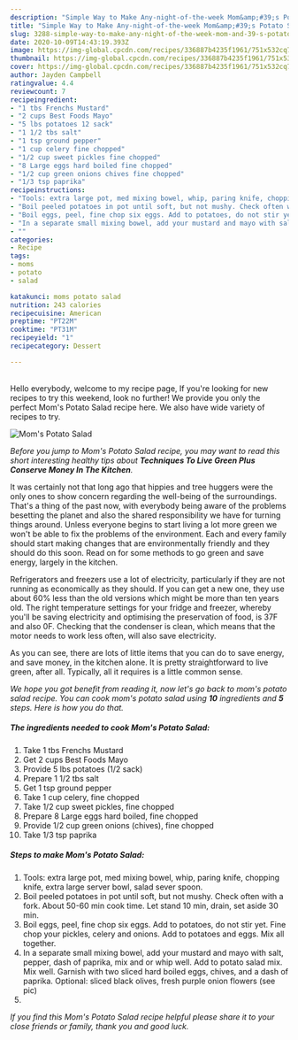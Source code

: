 ```yaml
---
description: "Simple Way to Make Any-night-of-the-week Mom&amp;#39;s Potato Salad"
title: "Simple Way to Make Any-night-of-the-week Mom&amp;#39;s Potato Salad"
slug: 3288-simple-way-to-make-any-night-of-the-week-mom-and-39-s-potato-salad
date: 2020-10-09T14:43:19.393Z
image: https://img-global.cpcdn.com/recipes/336887b4235f1961/751x532cq70/moms-potato-salad-recipe-main-photo.jpg
thumbnail: https://img-global.cpcdn.com/recipes/336887b4235f1961/751x532cq70/moms-potato-salad-recipe-main-photo.jpg
cover: https://img-global.cpcdn.com/recipes/336887b4235f1961/751x532cq70/moms-potato-salad-recipe-main-photo.jpg
author: Jayden Campbell
ratingvalue: 4.4
reviewcount: 7
recipeingredient:
- "1 tbs Frenchs Mustard"
- "2 cups Best Foods Mayo"
- "5 lbs potatoes 12 sack"
- "1 1/2 tbs salt"
- "1 tsp ground pepper"
- "1 cup celery fine chopped"
- "1/2 cup sweet pickles fine chopped"
- "8 Large eggs hard boiled fine chopped"
- "1/2 cup green onions chives fine chopped"
- "1/3 tsp paprika"
recipeinstructions:
- "Tools: extra large pot, med mixing bowel, whip, paring knife, chopping knife, extra large server bowl, salad sever spoon."
- "Boil peeled potatoes in pot until soft, but not mushy. Check often with a fork. About 50-60 min cook time. Let stand 10 min, drain, set aside 30 min."
- "Boil eggs, peel, fine chop six eggs. Add to potatoes, do not stir yet. Fine chop your pickles, celery and onions. Add to potatoes and eggs. Mix all together."
- "In a separate small mixing bowel, add your mustard and mayo with salt, pepper, dash of paprika, mix and or whip well. Add to potato salad mix. Mix well. Garnish with two sliced hard boiled eggs, chives, and a dash of paprika. Optional: sliced black olives, fresh purple onion flowers (see pic)"
- ""
categories:
- Recipe
tags:
- moms
- potato
- salad

katakunci: moms potato salad 
nutrition: 243 calories
recipecuisine: American
preptime: "PT22M"
cooktime: "PT31M"
recipeyield: "1"
recipecategory: Dessert

---
```

<br>
Hello everybody, welcome to my recipe page, If you're looking for new recipes to try this weekend, look no further! We provide you only the perfect Mom&#39;s Potato Salad recipe here. We also have wide variety of recipes to try.
<br>


![Mom&#39;s Potato Salad](https://img-global.cpcdn.com/recipes/336887b4235f1961/751x532cq70/moms-potato-salad-recipe-main-photo.jpg)

<i>Before you jump to Mom&#39;s Potato Salad recipe, you may want to read this short interesting healthy tips about 
<strong>Techniques To Live Green Plus Conserve Money In The Kitchen</strong>.</i>
</br>

It was certainly not that long ago that hippies and tree huggers were the only ones to show concern regarding the well-being of the surroundings. That's a thing of the past now, with everybody being aware of the problems besetting the planet and also the shared responsibility we have for turning things around. Unless everyone begins to start living a lot more green we won't be able to fix the problems of the environment. Each and every family should start making changes that are environmentally friendly and they should do this soon. Read on for some methods to go green and save energy, largely in the kitchen.

Refrigerators and freezers use a lot of electricity, particularly if they are not running as economically as they should. If you can get a new one, they use about 60% less than the old versions which might be more than ten years old. The right temperature settings for your fridge and freezer, whereby you'll be saving electricity and optimising the preservation of food, is 37F and also 0F. Checking that the condenser is clean, which means that the motor needs to work less often, will also save electricity.

As you can see, there are lots of little items that you can do to save energy, and save money, in the kitchen alone. It is pretty straightforward to live green, after all. Typically, all it requires is a little common sense.


<i>We hope you got benefit from reading it, now let's go back to mom&#39;s potato salad recipe. You can cook mom&#39;s potato salad using <strong>10</strong> ingredients and <strong>5</strong> steps. Here is how you do that.
</i>

##### The ingredients needed to cook Mom&#39;s Potato Salad:

1. Take 1 tbs Frenchs Mustard
1. Get 2 cups Best Foods Mayo
1. Provide 5 lbs potatoes (1/2 sack)
1. Prepare 1 1/2 tbs salt
1. Get 1 tsp ground pepper
1. Take 1 cup celery, fine chopped
1. Take 1/2 cup sweet pickles, fine chopped
1. Prepare 8 Large eggs hard boiled, fine chopped
1. Provide 1/2 cup green onions (chives), fine chopped
1. Take 1/3 tsp paprika


##### Steps to make Mom&#39;s Potato Salad:

1. Tools: extra large pot, med mixing bowel, whip, paring knife, chopping knife, extra large server bowl, salad sever spoon.
1. Boil peeled potatoes in pot until soft, but not mushy. Check often with a fork. About 50-60 min cook time. Let stand 10 min, drain, set aside 30 min.
1. Boil eggs, peel, fine chop six eggs. Add to potatoes, do not stir yet. Fine chop your pickles, celery and onions. Add to potatoes and eggs. Mix all together.
1. In a separate small mixing bowel, add your mustard and mayo with salt, pepper, dash of paprika, mix and or whip well. Add to potato salad mix. Mix well. Garnish with two sliced hard boiled eggs, chives, and a dash of paprika. Optional: sliced black olives, fresh purple onion flowers (see pic)
1. 


<i>If you find this Mom&#39;s Potato Salad recipe helpful please share it to your close friends or family, thank you and good luck.</i>
